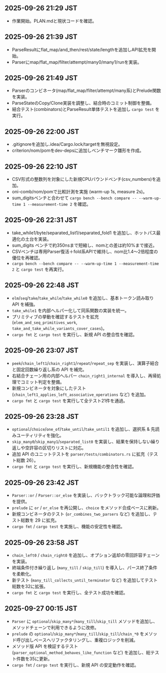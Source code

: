 ## 2025-09-26 21:29 JST
- 作業開始。PLAN.mdと現状コードを確認。

## 2025-09-26 21:39 JST
- ParseResultにflat_map/and_then/rest/state/lengthを追加しAPI拡充を開始。
- Parserにmap/flat_map/filter/attempt/many0/many1/runを実装。

## 2025-09-26 21:49 JST
- Parserのコンビネータ(map/flat_map/filter/attempt/many系)とPrelude関数を実装。
- ParseStateのCopy/Clone実装を調整し、結合時のコミット制御を整備。
- 結合テスト(combinators)とParseResult単体テストを追加し `cargo test` を実行。

## 2025-09-26 22:00 JST
- .gitignoreを追加し.idea/Cargo.lock/targetを無視設定。
- criterion/nom/pomをdev-depsに追加しベンチマーク雛形を作成。

## 2025-09-26 22:10 JST
- CSV形式の整数列を対象にした新規CPUバウンドベンチ(csv_numbers)を追加。
- oni-comb/nom/pomで比較計測を実施 (warm-up 1s, measure 2s)。
- sum_digitsベンチと合わせて `cargo bench --bench compare -- --warm-up-time 1 --measurement-time 2` を確認。

## 2025-09-26 22:31 JST
- take_while1/byte/separated_list1/separated_fold1 を追加し、ホットパス最適化の土台を実装。
- sum_digits ベンチで約350nsまで短縮し、nomとの差は約10%まで接近。
- CSVベンチは専用Parser復活＋fold系APIで維持し、nom比1.4〜2倍程度の優位を再確認。
- `cargo bench --bench compare -- --warm-up-time 1 --measurement-time 2` と `cargo test` を再実行。

## 2025-09-26 22:48 JST
- `elm`/`seq`/`take`/`take_while`/`take_while0` を追加し、基本トークン読み取り API を補強。
- `take_while1` を内部ヘルパー化して同系関数の実装を統一。
- プリミティブの挙動を確認するテストを拡充 (`elem_and_seq_primitives_work`, `take_and_take_while_variants_cover_cases`)。
- `cargo fmt` と `cargo test` を実行し、新規 API の整合性を確認。

## 2025-09-26 23:07 JST
- `peek`/`chain_left1`/`chain_right1`/`repeat`/`repeat_sep` を実装し、演算子結合と固定回数繰り返し系の API を補完。
- 右結合チェーン用の内部ヘルパー `chain_right1_internal` を導入し、再帰処理でコミット判定を整備。
- 新規コンビネータを対象にしたテスト (`chain_left1_applies_left_associative_operations` など) を追加。
- `cargo fmt` と `cargo test` を実行して全テスト21件を通過。

## 2025-09-26 23:28 JST
- `optional`/`choice`/`one_of`/`take_until`/`take_until1` を追加し、選択系 & 先読みユーティリティを強化。
- `skip_many0`/`skip_many1`/`separated_list0` を実装し、結果を保持しない繰り返しや空許容の区切りリストに対応。
- 追加 API のユニットテストを `parser/tests/combinators.rs` に拡充（テスト総数 26）。
- `cargo fmt` と `cargo test` を実行し、新規機能の整合性を確認。

## 2025-09-26 23:42 JST
- `Parser::or` / `Parser::or_else` を実装し、バックトラック可能な論理和評価を提供。
- `prelude` に `or` / `or_else` を再公開し、`choice` をメソッド合成ベースに刷新。
- 新規コンビネータのテスト (`or_combines_two_parsers` など) を追加し、テスト総数を 29 に拡充。
- `cargo fmt` / `cargo test` を実施し、機能の安定性を確認。

## 2025-09-26 23:58 JST
- `chain_left0` / `chain_right0` を追加し、オプション返却の零回許容チェーンを実装。
- 終端条件付き繰り返し (`many_till` / `skip_till`) を導入し、パース終了条件を柔軟化。
- 新テスト (`many_till_collects_until_terminator` など) を追加してテスト総数を32に拡張。
- `cargo fmt` と `cargo test` を実行し、全テスト成功を確認。

## 2025-09-27 00:15 JST
- `Parser` に `optional`/`skip_many*`/`many_till`/`skip_till` メソッドを追加し、メソッドチェーンで利用できるように改修。
- `prelude` の `optional`/`skip_many*`/`many_till`/`skip_till`/`chain_*0` をメソッド呼び出しベースへリファクタリングし、重複ロジックを削減。
- メソッド版 API を検証するテスト (`parser_optional_method_behaves_like_function` など) を追加し、総テスト件数を35に更新。
- `cargo fmt` / `cargo test` を実行し、新規 API の安定動作を確認。
